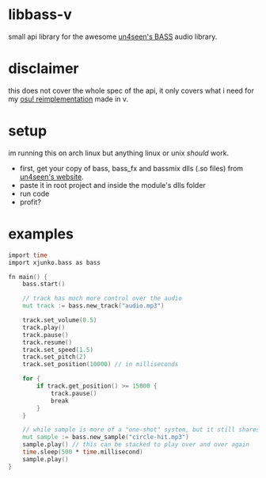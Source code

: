# libbass-v
small api library for the awesome [un4seen's BASS](https://www.un4seen.com/) audio library.

# disclaimer
this does not cover the whole spec of the api, it only covers what i need for my [osu! reimplementation](https://github.com/xjunko/kurarin) made in v.

# setup
im running this on arch linux but anything linux or unix _should_ work.

- first, get your copy of bass, bass_fx and bassmix dlls (.so files) from [un4seen's website](https://www.un4seen.com/).
- paste it in root project and inside the module's dlls folder 
- run code
- profit?

# examples
```v
import time
import xjunko.bass as bass

fn main() {
    bass.start()

    // track has much more control over the audio
    mut track := bass.new_track("audio.mp3")

    track.set_volume(0.5)
    track.play()
    track.pause()
    track.resume()
    track.set_speed(1.5)
    track.set_pitch(2)
    track.set_position(10000) // in milliseconds

    for {
        if track.get_position() >= 15000 {
            track.pause()
            break
        }
    }

    // while sample is more of a "one-shot" system, but it still shares the same api as track
    mut sample := bass.new_sample("circle-hit.mp3")
    sample.play() // this can be stacked to play over and over again
    time.sleep(500 * time.millisecond)
    sample.play()
}
```
